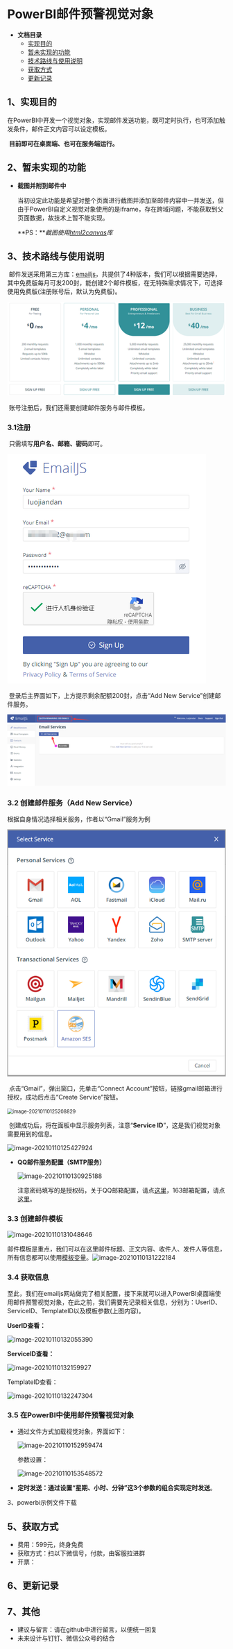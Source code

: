 # PowerBI邮件预警视觉对象

- **文档目录**
  - [实现目的](#1实现目的)
  - [暂未实现的功能](#2暂未实现的功能)
  - [技术路线与使用说明](#3技术路线与使用说明)
  - [获取方式](#5获取方式)
  - [更新记录](#6更新记录)





## 1、实现目的

​	在PowerBI中开发一个视觉对象，实现邮件发送功能，既可定时执行，也可添加触发条件，邮件正文内容可以设定模板。

​	**目前即可在桌面端、也可在服务端运行。**



## 2、暂未实现的功能

- **截图并附到邮件中**

  当初设定此功能是希望对整个页面进行截图并添加至邮件内容中一并发送，但由于PowerBI自定义视觉对象使用的是iframe，存在跨域问题，不能获取到父页面数据，故技术上暂不能实现。

  **PS：***截图使用[html2canvas](http://html2canvas.hertzen.com/)库*



## 3、技术路线与使用说明

​	邮件发送采用第三方库：[emailjs](https://www.emailjs.com/)，共提供了4种版本，我们可以根据需要选择，其中免费版每月可发200封，能创建2个邮件模板，在无特殊需求情况下，可选择使用免费版(注册账号后，默认为免费版)。

![img](https://raw.githubusercontent.com/luojiandan/imgs/main/imgs/OE1MB%7D0KRG6XZXJH8Y5PSYT.png)

​	账号注册后，我们还需要创建邮件服务与邮件模板。

### 3.1**注册**

​	只需填写**用户名、邮箱、密码**即可。

![image-20210110124418140](https://raw.githubusercontent.com/luojiandan/imgs/main/imgs/image-20210110124418140.png)

​	登录后主界面如下，上方提示剩余配额200封，点击“Add New Service”创建邮件服务。

![image-20210110124633585](https://raw.githubusercontent.com/luojiandan/imgs/main/imgs/image-20210110124633585.png)

### 3.2 **创建邮件服务（Add New Service）**

根据自身情况选择相关服务，作者以“Gmail”服务为例

![image-20210110124942788](https://raw.githubusercontent.com/luojiandan/imgs/main/imgs/image-20210110124942788.png)

​	点击“Gmail”，弹出窗口，先单击“Connect Account”按钮，链接gmail邮箱进行授权，成功后点击“Create Service”按钮。

<img src="https://gitee.com/luojiandan/imgs/raw/master/image-20210110125208829.png" alt="image-20210110125208829" style="zoom:80%;" />

​	创建成功后，将在面板中显示服务列表，注意“**Service ID**”，这是我们视觉对象需要用到的信息。

![image-20210110125427924](https://gitee.com/luojiandan/imgs/raw/master/image-20210110125427924.png)

 - **QQ邮件服务配置（SMTP服务）**

   ![image-20210110130925188](https://gitee.com/luojiandan/imgs/raw/master/image-20210110130925188.png)

   注意密码填写的是授权码，关于QQ邮箱配置，请点[这里](https://service.mail.qq.com/cgi-bin/help?subtype=1&&id=28&&no=1001256)，163邮箱配置，请点[这里](https://help.mail.163.com/faqDetail.do?code=d7a5dc8471cd0c0e8b4b8f4f8e49998b374173cfe9171305fa1ce630d7f67ac2cda80145a1742516)。

### 3.3 **创建邮件模板**

![image-20210110131048646](https://gitee.com/luojiandan/imgs/raw/master/image-20210110131048646.png)

​	邮件模板是重点，我们可以在这里邮件标题、正文内容、收件人、发件人等信息，所有信息都可以使用[模板变量](https://www.emailjs.com/docs/user-guide/dynamic-variables-templates/)。![image-20210110131222184](https://gitee.com/luojiandan/imgs/raw/master/image-20210110131222184.png)

### 3.4 获取信息

至此，我们在emailjs网站做完了相关配置，接下来就可以进入PowerBI桌面端使用邮件预警视觉对象，在此之前，我们需要先记录相关信息，分别为：UserID、ServiceID、TemplateID以及模板参数(上图内容)。

**UserID查看：**

![image-20210110132055390](https://gitee.com/luojiandan/imgs/raw/master/image-20210110132055390.png)

**ServiceID查看：**

![image-20210110132159927](https://gitee.com/luojiandan/imgs/raw/master/image-20210110132159927.png)

TemplateID查看：

![image-20210110132247304](https://gitee.com/luojiandan/imgs/raw/master/image-20210110132247304.png)

### 3.5 在PowerBI中使用邮件预警视觉对象

 - 通过文件方式加载视觉对象，界面如下：

   ![image-20210110152959474](https://gitee.com/luojiandan/imgs/raw/master/image-20210110152959474.png)

   参数设置：

   ![image-20210110153548572](C:\Users\l\AppData\Roaming\Typora\typora-user-images\image-20210110153548572.png)

- **定时发送：**通过设置“星期、小时、分钟”这3个参数的组合实现**定时发送**。

3、powerbi示例文件下载







## 5、获取方式

- 费用：599元，终身免费
- 获取方式：扫以下微信号，付款，由客服拉进群
- 开票：



## 6、更新记录



## 7、其他

- 建议与留言：请在github中进行留言，以便统一回复
- 未来设计与钉钉、微信公众号的结合



## 

